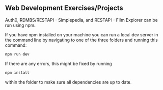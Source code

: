 ## Web Development Exercises/Projects

Auth0, RDMBS/RESTAPI - Simplepedia, and RESTAPI - Film Explorer can be run using npm.

If you have npm installed on your machine you can run a local dev server in the command line by navigating to one of the three folders and running this command:

```bash
npm run dev
```

If there are any errors, this might be fixed by running 

```bash
npm install
```

within the folder to make sure all dependencies are up to date.
